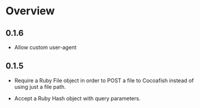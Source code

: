 # Overview

## 0.1.6

* Allow custom user-agent

## 0.1.5

* Require a Ruby File object in order to POST a file to Cocoafish instead of using just a file path.

* Accept a Ruby Hash object with query parameters. 